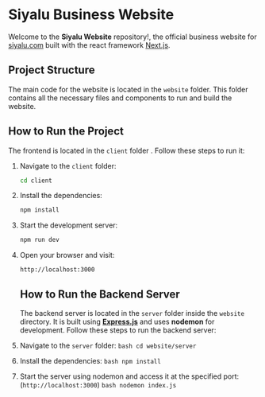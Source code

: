 # Siyalu Business Website

Welcome to the **Siyalu Website** repository!, the official business website for [siyalu.com](https://siyalu.com) built with the react framework [Next.js](https://nextjs.org). 

## Project Structure

The main code for the website is located in the `website` folder. This folder contains all the necessary files and components to run and build the website.
## How to Run the Project

The frontend is located in the `client` folder . Follow these steps to run it:

1. Navigate to the `client` folder:
    ```bash
    cd client
    ```

2. Install the dependencies:
    ```bash
    npm install
    ```

3. Start the development server:
    ```bash
    npm run dev
    ```

4. Open your browser and visit:
    ```
    http://localhost:3000
    ```
    ## How to Run the Backend Server

    The backend server is located in the `server` folder inside the `website` directory. It is built using [**Express.js**](https://expressjs.com) and uses **nodemon** for development. Follow these steps to run the backend server:

1. Navigate to the `server` folder:
        ```bash
        cd website/server
        ```

2. Install the dependencies:
        ```bash
        npm install
        ```

3. Start the server using nodemon and access it at the specified port: (`http://localhost:3000`)
        ```bash
        nodemon index.js
        ```
